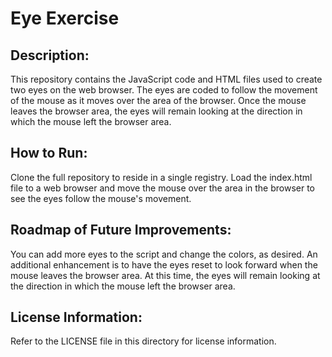 # Eye Exercise

## Description: 
This repository contains the JavaScript code and HTML files used to create two eyes on the web browser. The eyes are coded to follow the movement of the mouse as it moves over the area of the browser. Once the mouse leaves the browser area, the eyes will remain looking at the direction in which the mouse left the browser area.

## How to Run:
Clone the full repository to reside in a single registry. Load the index.html file to a web browser and move the mouse over the area in the browser to see the eyes follow the mouse's movement. 

## Roadmap of Future Improvements: 
You can add more eyes to the script and change the colors, as desired. An additional enhancement is to have the eyes reset to look forward when the mouse leaves the browser area. At this time, the eyes will remain looking at the direction in which the mouse left the browser area.

## License Information: 
Refer to the LICENSE file in this directory for license information.

